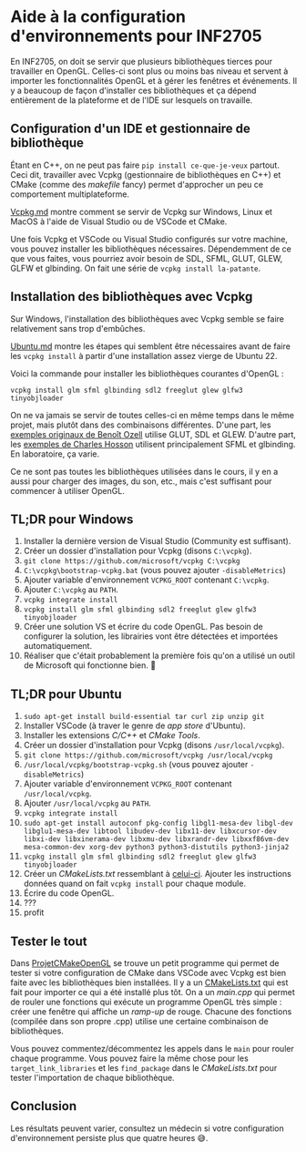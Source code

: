 # Aide à la configuration d'environnements pour INF2705

En INF2705, on doit se servir que plusieurs bibliothèques tierces pour travailler en OpenGL. Celles-ci sont plus ou moins bas niveau et servent à importer les fonctionnalités OpenGL et à gérer les fenêtres et événements. Il y a beaucoup de façon d'installer ces bibliothèques et ça dépend entièrement de la plateforme et de l'IDE sur lesquels on travaille.

## Configuration d'un IDE et gestionnaire de bibliothèque

Étant en C++, on ne peut pas faire `pip install ce-que-je-veux` partout. Ceci dit, travailler avec Vcpkg (gestionnaire de bibliothèques en C++) et CMake (comme des *makefile* fancy) permet d'approcher un peu ce comportement multiplateforme.

[Vcpkg.md](doc/Vcpkg.md) montre comment se servir de Vcpkg sur Windows, Linux et MacOS à l'aide de Visual Studio ou de VSCode et CMake.

Une fois Vcpkg et VSCode ou Visual Studio configurés sur votre machine, vous pouvez installer les bibliothèques nécessaires. Dépendemment de ce que vous faites, vous pourriez avoir besoin de SDL, SFML, GLUT, GLEW, GLFW et glbinding. On fait une série de `vcpkg install la-patante`.

## Installation des bibliothèques avec Vcpkg

Sur Windows, l'installation des bibliothèques avec Vcpkg semble se faire relativement sans trop d'embûches.

[Ubuntu.md](doc/Ubuntu.md) montre les étapes qui semblent être nécessaires avant de faire les `vcpkg install` à partir d'une installation assez vierge de Ubuntu 22.

Voici la commande pour installer les bibliothèques courantes d'OpenGL :

`vcpkg install glm sfml glbinding sdl2 freeglut glew glfw3 tinyobjloader`

On ne va jamais se servir de toutes celles-ci en même temps dans le même projet, mais plutôt dans des combinaisons différentes. D'une part, les [exemples originaux de Benoît Ozell](https://gitlab.com/ozell/inf2705-exemples) utilise GLUT, SDL et GLEW. D'autre part, les [exemples de Charles Hosson](https://github.com/INF2705-polymtl/exemples-chosson) utilisent principalement SFML et glbinding. En laboratoire, ça varie.

Ce ne sont pas toutes les bibliothèques utilisées dans le cours, il y en a aussi pour charger des images, du son, etc., mais c'est suffisant pour commencer à utiliser OpenGL.

## TL;DR pour Windows

1. Installer la dernière version de Visual Studio (Community est suffisant).
1. Créer un dossier d'installation pour Vcpkg (disons `C:\vcpkg`).
1. `git clone https://github.com/microsoft/vcpkg C:\vcpkg`
1. `C:\vcpkg\bootstrap-vcpkg.bat` (vous pouvez ajouter `-disableMetrics`)
1. Ajouter variable d'environnement `VCPKG_ROOT` contenant `C:\vcpkg`.
1. Ajouter `C:\vcpkg` au `PATH`.
1. `vcpkg integrate install`
1. `vcpkg install glm sfml glbinding sdl2 freeglut glew glfw3 tinyobjloader`
1. Créer une solution VS et écrire du code OpenGL. Pas besoin de configurer la solution, les librairies vont être détectées et importées automatiquement.
1. Réaliser que c'était probablement la première fois qu'on a utilisé un outil de Microsoft qui fonctionne bien. 🤯

## TL;DR pour Ubuntu

1. `sudo apt-get install build-essential tar curl zip unzip git`
1. Installer VSCode (à traver le genre de *app store* d'Ubuntu).
1. Installer les extensions *C/C++* et *CMake Tools*.
1. Créer un dossier d'installation pour Vcpkg (disons `/usr/local/vcpkg`).
1. `git clone https://github.com/microsoft/vcpkg /usr/local/vcpkg`
1. `/usr/local/vcpkg/bootstrap-vcpkg.sh` (vous pouvez ajouter `-disableMetrics`)
1. Ajouter variable d'environnement `VCPKG_ROOT` contenant `/usr/local/vcpkg`.
1. Ajouter `/usr/local/vcpkg` au `PATH`.
1. `vcpkg integrate install`
1. `sudo apt-get install autoconf pkg-config libgl1-mesa-dev libgl-dev libglu1-mesa-dev libtool libudev-dev libx11-dev libxcursor-dev libxi-dev libxinerama-dev libxmu-dev libxrandr-dev libxxf86vm-dev mesa-common-dev xorg-dev python3 python3-distutils python3-jinja2`
1. `vcpkg install glm sfml glbinding sdl2 freeglut glew glfw3 tinyobjloader`
1. Créer un *CMakeLists.txt* ressemblant à [celui-ci](ProjetCMakeOpenGL/CMakeLists.txt). Ajouter les instructions données quand on fait `vcpkg install` pour chaque module.
1. Écrire du code OpenGL.
1. ???
1. profit

## Tester le tout

Dans [ProjetCMakeOpenGL](ProjetCMakeOpenGL/) se trouve un petit programme qui permet de tester si votre configuration de CMake dans VSCode avec Vcpkg est bien faite avec les bibliothèques bien installées. Il y a un [CMakeLists.txt](ProjetCMakeOpenGL/CMakeLists.txt) qui est fait pour importer ce qui a été installé plus tôt. On a un *main.cpp* qui permet de rouler une fonctions qui exécute un programme OpenGL très simple : créer une fenêtre qui affiche un *ramp-up* de rouge. Chacune des fonctions (compilée dans son propre .cpp) utilise une certaine combinaison de bibliothèques.

Vous pouvez commentez/décommentez les appels dans le `main` pour rouler chaque programme. Vous pouvez faire la même chose pour les `target_link_libraries` et les `find_package` dans le *CMakeLists.txt* pour tester l'importation de chaque bibliothèque.

## Conclusion

Les résultats peuvent varier, consultez un médecin si votre configuration d'environnement persiste plus que quatre heures 😅.
